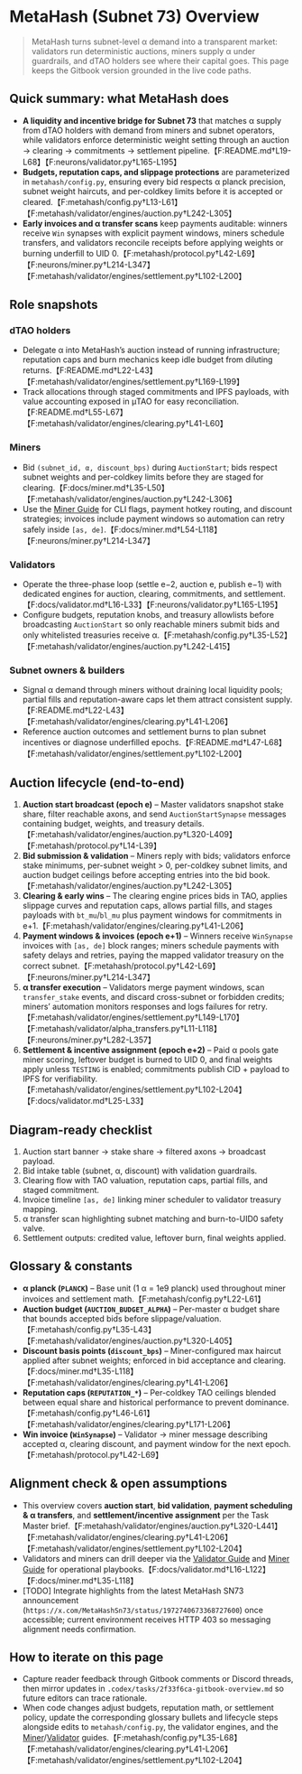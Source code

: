 # MetaHash (Subnet 73) Overview

> MetaHash turns subnet-level α demand into a transparent market: validators run deterministic auctions, miners supply α under guardrails, and dTAO holders see where their capital goes. This page keeps the Gitbook version grounded in the live code paths.

## Quick summary: what MetaHash does
- **A liquidity and incentive bridge for Subnet 73** that matches α supply from dTAO holders with demand from miners and subnet operators, while validators enforce deterministic weight setting through an auction → clearing → commitments → settlement pipeline.【F:README.md†L19-L68】【F:neurons/validator.py†L165-L195】
- **Budgets, reputation caps, and slippage protections** are parameterized in `metahash/config.py`, ensuring every bid respects α planck precision, subnet weight haircuts, and per-coldkey limits before it is accepted or cleared.【F:metahash/config.py†L13-L61】【F:metahash/validator/engines/auction.py†L242-L305】
- **Early invoices and α transfer scans** keep payments auditable: winners receive `Win` synapses with explicit payment windows, miners schedule transfers, and validators reconcile receipts before applying weights or burning underfill to UID 0.【F:metahash/protocol.py†L42-L69】【F:neurons/miner.py†L214-L347】【F:metahash/validator/engines/settlement.py†L102-L200】

## Role snapshots
### dTAO holders
- Delegate α into MetaHash’s auction instead of running infrastructure; reputation caps and burn mechanics keep idle budget from diluting returns.【F:README.md†L22-L43】【F:metahash/validator/engines/settlement.py†L169-L199】
- Track allocations through staged commitments and IPFS payloads, with value accounting exposed in μTAO for easy reconciliation.【F:README.md†L55-L67】【F:metahash/validator/engines/clearing.py†L41-L60】

### Miners
- Bid `(subnet_id, α, discount_bps)` during `AuctionStart`; bids respect subnet weights and per-coldkey limits before they are staged for clearing.【F:docs/miner.md†L35-L50】【F:metahash/validator/engines/auction.py†L242-L306】
- Use the [Miner Guide](../miner.md) for CLI flags, payment hotkey routing, and discount strategies; invoices include payment windows so automation can retry safely inside `[as, de]`.【F:docs/miner.md†L54-L118】【F:neurons/miner.py†L214-L347】

### Validators
- Operate the three-phase loop (settle e−2, auction e, publish e−1) with dedicated engines for auction, clearing, commitments, and settlement.【F:docs/validator.md†L16-L33】【F:neurons/validator.py†L165-L195】
- Configure budgets, reputation knobs, and treasury allowlists before broadcasting `AuctionStart` so only reachable miners submit bids and only whitelisted treasuries receive α.【F:metahash/config.py†L35-L52】【F:metahash/validator/engines/auction.py†L242-L415】

### Subnet owners & builders
- Signal α demand through miners without draining local liquidity pools; partial fills and reputation-aware caps let them attract consistent supply.【F:README.md†L22-L43】【F:metahash/validator/engines/clearing.py†L41-L206】
- Reference auction outcomes and settlement burns to plan subnet incentives or diagnose underfilled epochs.【F:README.md†L47-L68】【F:metahash/validator/engines/settlement.py†L102-L200】

## Auction lifecycle (end-to-end)
1. **Auction start broadcast (epoch e)** – Master validators snapshot stake share, filter reachable axons, and send `AuctionStartSynapse` messages containing budget, weights, and treasury details.【F:metahash/validator/engines/auction.py†L320-L409】【F:metahash/protocol.py†L14-L39】
2. **Bid submission & validation** – Miners reply with bids; validators enforce stake minimums, per-subnet weight > 0, per-coldkey subnet limits, and auction budget ceilings before accepting entries into the bid book.【F:metahash/validator/engines/auction.py†L242-L305】
3. **Clearing & early wins** – The clearing engine prices bids in TAO, applies slippage curves and reputation caps, allows partial fills, and stages payloads with `bt_mu`/`bl_mu` plus payment windows for commitments in e+1.【F:metahash/validator/engines/clearing.py†L41-L206】
4. **Payment windows & invoices (epoch e+1)** – Winners receive `WinSynapse` invoices with `[as, de]` block ranges; miners schedule payments with safety delays and retries, paying the mapped validator treasury on the correct subnet.【F:metahash/protocol.py†L42-L69】【F:neurons/miner.py†L214-L347】
5. **α transfer execution** – Validators merge payment windows, scan `transfer_stake` events, and discard cross-subnet or forbidden credits; miners’ automation monitors responses and logs failures for retry.【F:metahash/validator/engines/settlement.py†L149-L170】【F:metahash/validator/alpha_transfers.py†L11-L118】【F:neurons/miner.py†L282-L357】
6. **Settlement & incentive assignment (epoch e+2)** – Paid α pools gate miner scoring, leftover budget is burned to UID 0, and final weights apply unless `TESTING` is enabled; commitments publish CID + payload to IPFS for verifiability.【F:metahash/validator/engines/settlement.py†L102-L204】【F:docs/validator.md†L25-L33】

## Diagram-ready checklist
1. Auction start banner → stake share → filtered axons → broadcast payload.
2. Bid intake table (subnet, α, discount) with validation guardrails.
3. Clearing flow with TAO valuation, reputation caps, partial fills, and staged commitment.
4. Invoice timeline `[as, de]` linking miner scheduler to validator treasury mapping.
5. α transfer scan highlighting subnet matching and burn-to-UID0 safety valve.
6. Settlement outputs: credited value, leftover burn, final weights applied.

## Glossary & constants
- **α planck (`PLANCK`)** – Base unit (1 α = 1e9 planck) used throughout miner invoices and settlement math.【F:metahash/config.py†L22-L61】
- **Auction budget (`AUCTION_BUDGET_ALPHA`)** – Per-master α budget share that bounds accepted bids before slippage/valuation.【F:metahash/config.py†L35-L43】【F:metahash/validator/engines/auction.py†L320-L405】
- **Discount basis points (`discount_bps`)** – Miner-configured max haircut applied after subnet weights; enforced in bid acceptance and clearing.【F:docs/miner.md†L35-L118】【F:metahash/validator/engines/clearing.py†L41-L206】
- **Reputation caps (`REPUTATION_*`)** – Per-coldkey TAO ceilings blended between equal share and historical performance to prevent dominance.【F:metahash/config.py†L46-L61】【F:metahash/validator/engines/clearing.py†L171-L206】
- **Win invoice (`WinSynapse`)** – Validator → miner message describing accepted α, clearing discount, and payment window for the next epoch.【F:metahash/protocol.py†L42-L69】

## Alignment check & open assumptions
- This overview covers **auction start**, **bid validation**, **payment scheduling & α transfers**, and **settlement/incentive assignment** per the Task Master brief.【F:metahash/validator/engines/auction.py†L320-L441】【F:metahash/validator/engines/clearing.py†L41-L206】【F:metahash/validator/engines/settlement.py†L102-L204】
- Validators and miners can drill deeper via the [Validator Guide](../validator.md) and [Miner Guide](../miner.md) for operational playbooks.【F:docs/validator.md†L16-L122】【F:docs/miner.md†L35-L118】
- [TODO] Integrate highlights from the latest MetaHash SN73 announcement (`https://x.com/MetaHashSn73/status/1972740673368727600`) once accessible; current environment receives HTTP 403 so messaging alignment needs confirmation.

## How to iterate on this page
- Capture reader feedback through Gitbook comments or Discord threads, then mirror updates in `.codex/tasks/2f33f6ca-gitbook-overview.md` so future editors can trace rationale.
- When code changes adjust budgets, reputation math, or settlement policy, update the corresponding glossary bullets and lifecycle steps alongside edits to `metahash/config.py`, the validator engines, and the [Miner](../miner.md)/[Validator](../validator.md) guides.【F:metahash/config.py†L35-L68】【F:metahash/validator/engines/clearing.py†L41-L206】【F:metahash/validator/engines/settlement.py†L102-L204】
